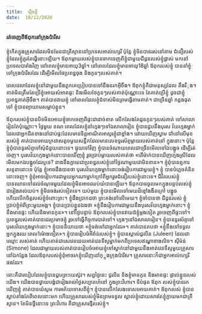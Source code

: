 ```yaml
---
title:  រឿងខ្លី
date:  18/12/2020
---
```


#### រត់ចេញពីឪពុកនៅក្រុងប៉ារីស

ខ្ញុំកើតក្នុងគ្រួសារដែលមិនមែនជាគ្រីស្ទាននៅប្រទេសអាល់ហ្សេរី ប៉ុន្តែ ខ្ញុំមិនបានរស់នៅតាម ជំនឿរបស់ខ្ញុំដែលខ្ញុំគួរតែធ្វើនោះឡើយ។ ឪពុកម្តាយរបស់ខ្ញុំបានចាកចេញពីខ្ញុំជាមួយជីដូនរបស់ខ្ញុំផ្លាស់ មកនៅប្រទេសបារាំងវិញ នៅពេលខ្ញុំមានអាយុ3ឆ្នាំ។ នៅពេលដែលខ្ញុំមានអាយុ18ឆ្នាំ ឪពុករបស់ខ្ញុំ បាននាំខ្ញុំទៅក្រុងប៉ារីសដែរ ដើម្បីមើលថែប្រពន្ធចុង និងកូនៗរបស់គាត់។

ពេលវេលាដែលខ្ញុំនៅជាមួយនឹងពួកគេប្រៀបបានទៅនឹងនរកអុីចឹង។ ឪពុកខ្ញុំគឺជាមនុស្សដែល តឹងរឹុង។ គាត់មិនត្រឹមតែប្រើខ្ញុំអោយសំអាតផ្ទះ និងមើលថែកូនៗរបស់គាត់ប៉ុណ្ណោះទេ តែគាត់ប្រើខ្ញុំ ដូចជាខ្ញុំប្រពន្ធគាត់អុីចឹង។ គាត់បានវាយខ្ញុំ នៅពេលដែលខ្ញុំជំទាស់មិនព្រមធ្វើតាមគាត់។ ជាច្រើនឆ្នាំ កន្លងផុតទៅ ខ្ញុំបានព្យាយាមសម្លាប់ខ្លួន។

ឪពុករបស់ខ្ញុំបានបិទមិនអោយខ្ញុំចាកចេញពីផ្ទះជាដាច់ខាត លើកលែងតែជូនកូនៗរបស់គាត់ ទៅសាលារៀនតែប៉ុណ្ណោះ។ ថ្ងៃមួយ ខណៈពេលដែលខ្ញុំនាំក្មេងៗទៅឯសាលារៀន ខ្ញុំបានជួបនឹងបុរស វ័យក្មេងម្នាក់ដែលជាអ្នកជិតខាងនៅជាប់ផ្ទះដែលមានចិត្តអាណិតអាសូរខ្ញុំជាខ្លាំង។ ដោយឃើញស្នាម ជាំនៅលើមុខរបស់ខ្ញុំ គាត់បានអោយក្រដាសតូចមួយសន្លឹកដែលមានលេខទូរស័ព្ទម្តាយរបស់គាត់នៅ ក្នុងនោះ។ ប៉ុន្តែ ខ្ញុំពុំបានទូរស័ព្ទទៅសុំជំនួយនោះទេ។ ផ្ទុយទៅវិញ ខ្ញុំបានចំណាយពេលជាច្រើនមើលទៅឯបង្អួច ដើម្បីរត់ចេញ។ បុរសវ័យក្មេងម្នាក់នោះបានឃើញខ្ញុំ រួចប្រាប់ម្តាយរបស់គាត់ថា «តើម៉ាក់បានឃើញក្មេងស្រីដែលមើលមកឯបង្អួចដែរឬទេ? នាងនឹងក្លាយជាប្រពន្ធរបស់ខ្ញុំនៅថ្ងៃណាមួយជាមិនខាន»។ ខ្ញុំពុំបានឮការសន្ទនានោះទេ ប៉ុន្តែ ខ្ញុំអាចដឹងបានថា បុរសវ័យក្មេងម្នាក់នោះចង់រៀបការជាមួយខ្ញុំ។ ខ្ញុំ បានបំភ្លេចគំនិតនោះចេញ។ ខ្ញុំពុំអាចរៀបការជាមួយអ្នកណាម្នាក់ក្រៅពីអ្នករួមជំនឿរបស់ខ្ញុំនោះទេ។ ជីវិតរបស់ខ្ញុំបានឈានទៅដល់ចំណុចមួយដែលខ្ញុំមិនអាចឈប់យំបានឡើយ។ ឪពុកបានចូលមកក្នុងបន្ទប់របស់ខ្ញុំជារៀងរាល់យប់។ ខ្ញុំមិនចង់រស់ទៀតទេ។ យប់មួយ ខ្ញុំបានមើលទៅមេឃដ៏ខ្មៅងងឹតក្រៅ បង្អួច ហើយបើកចិត្តរបស់ខ្ញុំចំពោះព្រះ។ ខ្ញុំដឹងប្រាកដថា ព្រះគង់នៅលើមេឃ។ ខ្ញុំចាំបានថា ជីដូនរបស់ ខ្ញុំប្រាប់ខ្ញុំអំពីព្រះមួយអង្គ។ ខ្ញុំបានប្រាប់ខ្លួនឯងថា «ខ្ញុំនឹងរៀបការជាមួយនឹងបុរសវ័យក្មេងម្នាក់នោះ។ ខ្ញុំនឹងមានផ្ទះ ហើយនិងមានកូន»។ នៅថ្ងៃបន្ទាប់ ឪពុករបស់ខ្ញុំបានវាយដំខ្ញុំម្តងទៀត រួចចេញពីផ្ទះទៅ។ ប្រពន្ធរបស់គាត់បានជេរប្រមាថខ្ញុំ រួចទៅធ្វើកិច្ចការបាត់ទៅ។ ក្មេងៗនៅឯសាលារៀន។ ខ្ញុំបានទូរស័ព្ទទៅបុរសវ័យក្មេងម្នាក់នោះ។ ខ្ញុំបាននិយាយថា «ខ្ញុំចង់ទៅជាអ្នកដែរ»។ គាត់បានតបថា «ខ្ញុំនឹងទៅទទួល អ្នកក្នុងរយៈពេល1ម៉ោងទៀត»។ ខ្ញុំបានរៀបចំអីវ៉ាន់របស់ខ្ញុំ។ ខ្ញុំបានស្គាល់ជូលីន (Juleen) ដែលជាឈ្មោះ របស់គាត់ ហើយគាត់ជាសេវេនដេយអាត់វេនទីស្ទម្នាក់មកពីប្រទេសឥណ្ឌាខាងលិច។ សុីម៉ន់ (Simone) ដែលជាម្តាយរបស់គាត់បានរៀបចំអោយខ្ញុំទៅស្នាក់នៅជាមួយនឹងអាត់វេនទីស្ទមួយគ្រួសារនៅឯកន្លែង ដែលឪពុករបស់ខ្ញុំពុំអាចរកខ្ញុំឃើញនៅក្្នុងក្រុងប៉ារីស។ គ្រួសារនោះក៏ជាអ្នកអាល់ហ្សេរីផងដែរ។

នោះគឺជារបៀបដែលខ្ញុំបានជួបព្រះយេស៊ូវ។ សព្វថ្ងៃនេះ ជូលីន និងខ្ញុំមានកូន និងមានផ្ទះ ផ្ទាល់ខ្លួនរបស់យើង។ យើងបានថ្វាយបង្គំជារៀងរាល់ថ្ងៃសប្បាតហ៍នៅ ក្នុងព្រះវិហារ។ ទីបំផុត ឪពុក របស់ខ្ញុំបានរកឃើញខ្ញុំ គាត់បានយំសូម ការអភ័យទោសពីខ្ញុំ។ ខ្ញុំបានលើកលែងទោសអោយគាត់។ ឪពុករបស់ ខ្ញុំបានស្លាប់តាំងតែពីពេលនោះមក ហើយគ្រួសាររបស់ខ្ញុំមិនព្រមទទួល ស្គាល់ខ្ញុំដោយសារតែខ្ញុំក្លាយមកជាគ្រីស្ទាន។ តែមិនថ្វីនោះទេ ព្រះវិហារ គឺជាគ្រួសារថ្មីរបស់ខ្ញុំ។
